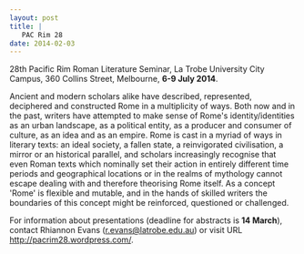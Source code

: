 ```yaml
---
layout: post
title: |
   PAC Rim 28
date: 2014-02-03
---
```


28th Pacific Rim Roman Literature Seminar, La Trobe University City
Campus, 360 Collins Street, Melbourne, **6-9 July
2014**.

Ancient and modern scholars alike have described,
represented, deciphered and constructed Rome in a multiplicity of ways.
Both now and in the past, writers have attempted to make sense of Rome's
identity/identities as an urban landscape, as a political entity, as a
producer and consumer of culture, as an idea and as an empire. Rome is
cast in a myriad of ways in literary texts: an ideal society, a fallen
state, a reinvigorated civilisation, a mirror or an historical parallel,
and scholars increasingly recognise that even Roman texts which
nominally set their action in entirely different time periods and
geographical locations or in the realms of mythology cannot escape
dealing with and therefore theorising Rome itself. As a concept 'Rome'
is flexible and mutable, and in the hands of skilled writers the
boundaries of this concept might be reinforced, questioned or
challenged.

For information about presentations (deadline for
abstracts is **14 March**), contact Rhiannon Evans
(r.evans@latrobe.edu.au) or visit URL <http://pacrim28.wordpress.com/>.
